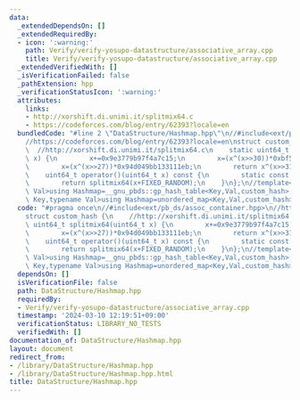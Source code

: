```yaml
---
data:
  _extendedDependsOn: []
  _extendedRequiredBy:
  - icon: ':warning:'
    path: Verify/verify-yosupo-datastructure/associative_array.cpp
    title: Verify/verify-yosupo-datastructure/associative_array.cpp
  _extendedVerifiedWith: []
  _isVerificationFailed: false
  _pathExtension: hpp
  _verificationStatusIcon: ':warning:'
  attributes:
    links:
    - http://xorshift.di.unimi.it/splitmix64.c
    - https://codeforces.com/blog/entry/62393?locale=en
  bundledCode: "#line 2 \"DataStructure/Hashmap.hpp\"\n//#include<ext/pb_ds/assoc_container.hpp>\n\
    //https://codeforces.com/blog/entry/62393?locale=en\nstruct custom_hash {\n  \
    \  //http://xorshift.di.unimi.it/splitmix64.c\n    static uint64_t splitmix64(uint64_t\
    \ x) {\n        x+=0x9e3779b97f4a7c15;\n        x=(x^(x>>30))*0xbf58476d1ce4e5b9;\n\
    \        x=(x^(x>>27))*0x94d049bb133111eb;\n        return x^(x>>31);\n    }\n\
    \    uint64_t operator()(uint64_t x) const {\n        static const uint64_t FIXED_RANDOM=chrono::steady_clock::now().time_since_epoch().count();\n\
    \        return splitmix64(x+FIXED_RANDOM);\n    }\n};\n//template<typename Key,typename\
    \ Val>using Hashmap=__gnu_pbds::gp_hash_table<Key,Val,custom_hash>;\ntemplate<typename\
    \ Key,typename Val>using Hashmap=unordered_map<Key,Val,custom_hash>;\n"
  code: "#pragma once\n//#include<ext/pb_ds/assoc_container.hpp>\n//https://codeforces.com/blog/entry/62393?locale=en\n\
    struct custom_hash {\n    //http://xorshift.di.unimi.it/splitmix64.c\n    static\
    \ uint64_t splitmix64(uint64_t x) {\n        x+=0x9e3779b97f4a7c15;\n        x=(x^(x>>30))*0xbf58476d1ce4e5b9;\n\
    \        x=(x^(x>>27))*0x94d049bb133111eb;\n        return x^(x>>31);\n    }\n\
    \    uint64_t operator()(uint64_t x) const {\n        static const uint64_t FIXED_RANDOM=chrono::steady_clock::now().time_since_epoch().count();\n\
    \        return splitmix64(x+FIXED_RANDOM);\n    }\n};\n//template<typename Key,typename\
    \ Val>using Hashmap=__gnu_pbds::gp_hash_table<Key,Val,custom_hash>;\ntemplate<typename\
    \ Key,typename Val>using Hashmap=unordered_map<Key,Val,custom_hash>;"
  dependsOn: []
  isVerificationFile: false
  path: DataStructure/Hashmap.hpp
  requiredBy:
  - Verify/verify-yosupo-datastructure/associative_array.cpp
  timestamp: '2024-03-10 12:19:51+09:00'
  verificationStatus: LIBRARY_NO_TESTS
  verifiedWith: []
documentation_of: DataStructure/Hashmap.hpp
layout: document
redirect_from:
- /library/DataStructure/Hashmap.hpp
- /library/DataStructure/Hashmap.hpp.html
title: DataStructure/Hashmap.hpp
---
```

